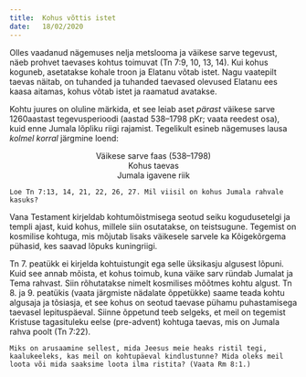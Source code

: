 ```yaml
---
title:  Kohus võttis istet
date:   18/02/2020
---
```


Olles vaadanud nägemuses nelja metslooma ja väikese sarve tegevust, näeb prohvet taevases kohtus toimuvat (Tn 7:9, 10, 13, 14). Kui kohus koguneb, asetatakse kohale troon ja Elatanu võtab istet. Nagu vaatepilt taevas näitab, on tuhanded ja tuhanded taevased olevused Elatanu ees kaasa aitamas, kohus võtab istet ja raamatud avatakse.

Kohtu juures on oluline märkida, et see leiab aset _pärast_ väikese sarve 1260aastast tegevusperioodi (aastad 538–1798 pKr; vaata reedest osa), kuid enne Jumala lõpliku riigi rajamist. Tegelikult esineb nägemuses lausa _kolmel korral_ järgmine loend:

<center>Väikese sarve faas (538–1798)</center>

<center>Kohus taevas</center>

<center>Jumala igavene riik</center>

`Loe Tn 7:13, 14, 21, 22, 26, 27. Mil viisil on kohus Jumala rahvale kasuks?`

Vana Testament kirjeldab kohtumõistmisega seotud seiku kogudusetelgi ja templi ajast, kuid kohus, millele siin osutatakse, on teistsugune. Tegemist on kosmilise kohtuga, mis mõjutab lisaks väikesele sarvele ka Kõigekõrgema pühasid, kes saavad lõpuks kuningriigi.

Tn 7. peatükk ei kirjelda kohtuistungit ega selle üksikasju algusest lõpuni. Kuid see annab mõista, et kohus toimub, kuna väike sarv ründab Jumalat ja Tema rahvast. Siin rõhutatakse nimelt kosmilises mõõtmes kohtu algust. Tn 8. ja 9. peatükis (vaata järgmiste nädalate õppetükke) saame teada kohtu algusaja ja tõsiasja, et see kohus on seotud taevase pühamu puhastamisega taevasel lepituspäeval. Siinne õppetund teeb selgeks, et meil on tegemist Kristuse tagasituleku eelse (pre-advent) kohtuga taevas, mis on Jumala rahva poolt (Tn 7:22).

`Miks on arusaamine sellest, mida Jeesus meie heaks ristil tegi, kaalukeeleks, kas meil on kohtupäeval kindlustunne? Mida oleks meil loota või mida saaksime loota ilma ristita? (Vaata Rm 8:1.)`
